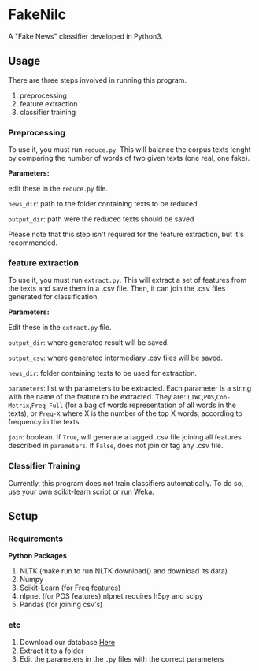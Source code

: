 # FakeNilc
A "Fake News" classifier developed in Python3.

## Usage

There are three steps involved in running this program.
1. preprocessing
2. feature extraction
3. classifier training

### Preprocessing
To use it, you must run `reduce.py`. This will balance the corpus texts lenght by comparing the number of words of two given texts (one real, one fake).

**Parameters:**

edit these in the `reduce.py` file.

`news_dir`: path to the folder containing texts to be reduced

`output_dir`: path were the reduced texts should be saved


Please note that this step isn't required for the feature extraction, but it's recommended. 

### feature extraction
To use it, you must run `extract.py`. This will extract a set of features from the texts and save them in a .csv file. Then, it can join the .csv files generated for classification.


**Parameters:**

Edit these in the `extract.py` file.

`output_dir`: where generated result will be saved.

`output_csv`: where generated intermediary .csv files will be saved.

`news_dir`: folder containing texts to be used for extraction.

`parameters`: list with parameters to be extracted. Each parameter is a string with the name of the feature to be extracted. They are: `LIWC`,`POS`,`Coh-Metrix`,`Freq-Full` (for a bag of words representation of all words in the texts), or `Freq-X` where X is the number of the top X words, according to frequency in the texts.

`join`: boolean. If `True`, will generate a tagged .csv file joining all features described in `parameters`. If `False`, does not join or tag any .csv file.

### Classifier Training
Currently, this program does not train classifiers automatically. To do so, use your own scikit-learn script or run Weka.

## Setup

### Requirements

**Python Packages**

1. NLTK (make run to run NLTK.download() and download its data)
2. Numpy
3. Scikit-Learn (for Freq features)
4. nlpnet (for POS features)
  nlpnet requires h5py and scipy  
5. Pandas (for joining csv's) 

### etc

1. Download our database [Here](https://drive.google.com/open?id=171xE1ZsVpHQIbhPKdKcLsy4aA3r--bbq)
2. Extract it to a folder
3. Edit the parameters in the `.py` files with the correct parameters